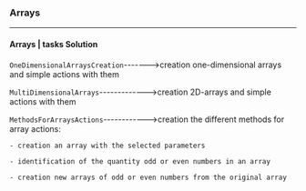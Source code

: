 ### Arrays ###
***
#### Arrays | tasks Solution ####

`OneDimensionalArraysCreation`------->creation one-dimensional arrays and simple actions with them

`MultiDimensionalArrays`------------->creation 2D-arrays and simple actions with them

`MethodsForArraysActions`------------>creation the different methods for array actions:
    
    - creation an array with the selected parameters
    
    - identification of the quantity odd or even numbers in an array
    
    - creation new arrays of odd or even numbers from the original array 
    
